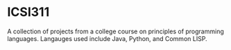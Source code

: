 # ICSI311
A collection of projects from a college course on principles of programming languages. Langauges used include Java, Python, and Common LISP.
